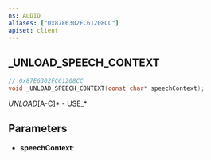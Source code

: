 ```yaml
---
ns: AUDIO
aliases: ["0x87E6302FC61208CC"]
apiset: client
---
```

## _UNLOAD_SPEECH_CONTEXT

```c
// 0x87E6302FC61208CC
void _UNLOAD_SPEECH_CONTEXT(const char* speechContext);
```

_UNLOAD_[A-C]* - USE_*

## Parameters
* **speechContext**:
